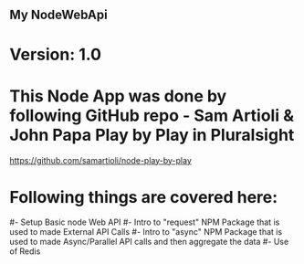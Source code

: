 ## My NodeWebApi ##
# Version: 1.0

# This Node App was done by following GitHub repo - Sam Artioli & John Papa Play by Play in Pluralsight
https://github.com/samartioli/node-play-by-play

# Following things are covered here:
#- Setup Basic node Web API
#- Intro to "request" NPM Package that is used to made External API Calls
#- Intro to "async" NPM Package that is used to made Async/Parallel API calls and then aggregate the data
#- Use of Redis